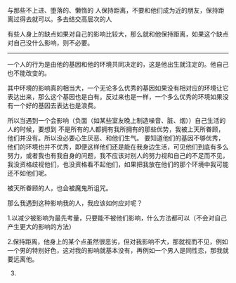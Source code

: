 与那些不上进、堕落的、懒惰的 人保持距离，不要和他们成为近的朋友，保持距离过得去就可以。多去结交高层次的人

  

有些人身上的缺点如果对自己的影响比较大，那么就和他保持距离，如果这个缺点对自己没什么影响，则不必要。
___
一个人的行为是由他的基因和他的环境共同决定的，这是他出生就注定的。他自己也不能改变的。

其中环境的影响真的相当大，一个无论多么优秀的基因如果没有相对应的环境让它表达出来，那么这个基因也是白有。反过来也是一样，一个多么优秀的环境如果没有一个好的基因去表达也是浪费。

  

所以当遇到一个会影响（负面（如某些室友晚上制造噪音、脏、烟））自己生活的人的时候，要想到 不是所有的人都拥有我所拥有的那些优势，我被上天所眷顾，他们并没有。所以没必要心生厌恶、和他们生气。 要知道他们的基因不够优秀，他们的环境也并不优秀，即便这样他们还是能在我身边生活，可见他们到底有多么努力，或者我也有我自身的问题，我不应该对别人的努力视和自己的不足而不见，我没资格歧视他们，也没资格看不起他们，如果把我放在他们的那个环境中我可能还不如他们呢。

  

被天所眷顾的人，也会被魔鬼所诅咒。

  

那么我遇到这种影响我的人，我应该如何应对呢？

1.以减少被影响为最先考量，只要能不被他们影响，什么方法都可以（不会对自己产生更大的影响的方法）

2.保持距离，他身上的某个点虽然很恶劣，但对我影响不大，那就视而不见，例如一个男的特别好色，这对我的影响就基本没有，再例如一个男人是同性恋，那我就要远离他。

3.
